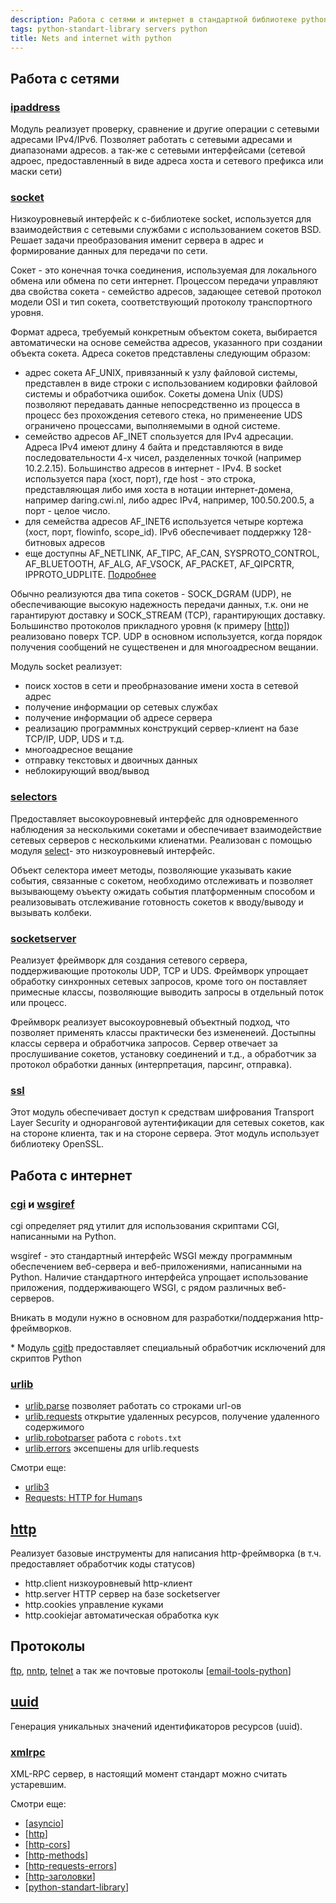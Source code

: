 ```yaml
---
description: Работа с сетями и интернет в стандартной библиотеке python
tags: python-standart-library servers python
title: Nets and internet with python
---
```

## Работа с сетями

### [ipaddress](https://docs.python.org/3/library/ipaddress.html)

Модуль реализует проверку, сравнение и другие операции с сетевыми адресами IPv4/IPv6. Позволяет работать с сетевыми адресами и диапазонами адресов. а так-же с сетевыми интерфейсами (сетевой адроес, предоставленный в виде адреса хоста и сетевого префикса или маски сети)

### [socket](https://docs.python.org/3/library/socket.html)

Низкоуровневый интерфейс к c-библиотеке socket, используется для взаимодействия с сетевыми службами с использованием сокетов BSD. Решает задачи преобразования именит сервера в адрес и формирование данных для передачи по сети.

Сокет - это конечная точка соединения, используемая для локального обмена или обмена по сети интернет. Процессом передачи управляют два свойства сокета - семейство адресов, задающее сетевой протокол модели OSI и тип сокета, соответствующий протоколу транспортного уровня.

Формат адреса, требуемый конкретным объектом сокета, выбирается автоматически на основе семейства адресов, указанного при создании объекта сокета. Адреса сокетов представлены следующим образом:

- адрес сокета AF_UNIX, привязанный к узлу файловой системы, представлен в виде строки с использованием кодировки файловой системы и обработчика ошибок. Сокеты домена Unix (UDS) позволяют передавать данные непосредственно из процесса в процесс без прохождения сетевого стека, но применеение UDS ограничено процессами, выполняемыми в одной системе.
- семейство адресов AF_INET спользуется для IPv4 адресации. Адреса IPv4 имеют длину 4 байта и представляются в виде последовательности 4-х чисел, разделенных точкой (например 10.2.2.15). Большинство адресов в интернет - IPv4. В socket используется пара (хост, порт), где host - это строка, представляющая либо имя хоста в нотации интернет-домена, например daring.cwi.nl, либо адрес IPv4, например, 100.50.200.5, а порт - целое число.
- для семейства адресов AF_INET6 используется четыре кортежа (хост, порт, flowinfo, scope_id). IPv6 обеспечивает поддержку 128-битновых адресов
- еще доступны AF_NETLINK, AF_TIPC, AF_CAN, SYSPROTO_CONTROL, AF_BLUETOOTH, AF_ALG, AF_VSOCK, AF_PACKET, AF_QIPCRTR, IPPROTO_UDPLITE. [Подробнее](https://docs.python.org/3/library/socket.html#socket-families)

Обычно реализуются два типа сокетов - SOCK_DGRAM (UDP), не обеспечивающие высокую надежность передачи данных, т.к. они не гарантируют доставку и SOCK_STREAM (TCP), гарантирующих доставку. Большинство протоколов прикладного уровня (к примеру [[http]]) реализовано поверх TCP. UDP в основном используется, когда порядок получения сообщений не существенен и для многоадресном вещании.

Модуль socket реализует:

- поиск хостов в сети и преобрназование имени хоста в сетевой адрес
- получение информации ор сетевых службах
- получение информации об адресе сервера
- реализацию программных конструкций сервер-клиент на базе TCP/IP, UDP, UDS и т.д.
- многоадресное вещание
- отправку текстовых и двоичных данных
- неблокирующий ввод/вывод

### [selectors](https://docs.python.org/3/library/selectors.html)

Предоставляет высокоуровневый интерфейс для одновременного наблюдения за несколькими сокетами и обеспечивает взаимодействие сетевых серверов с несколькими клиенатми. Реализован с помощью модуля [select](https://docs.python.org/3/library/select.html)- это низкоуровневый интерфейс.

Объект селектора имеет методы, позволяющие указывать какие события, связанные с сокетом, необходимо отслеживать и позволяет вызывающему оъъекту ожидать события платформенным способом и реализовывать отслеживание готовность сокетов к вводу/выводу и вызывать колбеки.

### [socketserver](https://docs.python.org/3/library/socketserver.html)

Реализует фреймворк для создания сетевого сервера, поддерживающие протоколы UDP, TCP и UDS. Фреймворк упрощает обработку синхронных сетевых запросов, кроме того он поставляет примесные классы, позволяющие выводить запросы в отдельный поток или процесс.

Фреймворк реализует высокоуровневый объектный подход, что позволяет применять классы практически без измененеий. Достыпны классы сервера и обработчика запросов. Сервер отвечает за прослушивание сокетов, установку соединений и т.д., а обработчик за протокол обработки данных (интерпретация, парсинг, отправка).

### [ssl](https://docs.python.org/3/library/ssl.html)

Этот модуль обеспечивает доступ к средствам шифрования Transport Layer Security и одноранговой аутентификации для сетевых сокетов, как на стороне клиента, так и на стороне сервера. Этот модуль использует библиотеку OpenSSL.

## Работа с интернет

### [cgi](https://docs.python.org/3/library/cgi.html) и [wsgiref](https://docs.python.org/3/library/wsgiref.html)

cgi определяет ряд утилит для использования скриптами CGI, написанными на Python.

wsgiref - это стандартный интерфейс WSGI между программным обеспечением веб-сервера и веб-приложениями, написанными на Python. Наличие стандартного интерфейса упрощает использование приложения, поддерживающего WSGI, с рядом различных веб-серверов.

Вникать в модули нужно в основном для разработки/поддержания http-фреймворков.

\* Модуль [cgitb](https://docs.python.org/3/library/cgitb.html) предоставляет специальный обработчик исключений для скриптов Python

### [urlib](https://docs.python.org/3/library/urllib.html)

- [urlib.parse](https://docs.python.org/3/library/urllib.parse.html#module-urllib.parse) позволяет работать со строками url-ов
- [urlib.requests](https://docs.python.org/3/library/urllib.request.html#module-urllib.request) открытие удаленных ресурсов, получение удаленного содержимого
- [urlib.robotparser](https://docs.python.org/3/library/urllib.robotparser.html#module-urllib.robotparser) работа с `robots.txt`
- [urlib.errors](https://docs.python.org/3/library/urllib.error.html#module-urllib.error) эксепшены для urlib.requests

Смотри еще:

- [urlib3](https://urllib3.readthedocs.io/en/stable/)
- [Requests: HTTP for Human](https://docs.python-requests.org/en/latest/)s

## [http](https://docs.python.org/3/library/http.html)

Реализует базовые инструменты для написания http-фреймворка (в т.ч. предоставляет обработчик коды статусов)

- http.client низкоуровневый http-клиент
- http.server HTTP сервер на базе socketserver
- http.cookies управление куками
- http.cookiejar автоматическая обработка кук

## Протоколы

[ftp](https://docs.python.org/3/library/ftplib.html), [nntp](https://docs.python.org/3/library/nntplib.html), [telnet](https://docs.python.org/3/library/telnetlib.html) а так же почтовые протоколы [[email-tools-python]]

## [uuid](https://docs.python.org/3/library/uuid.html)

Генерация уникальных значений идентификаторов ресурсов (uuid).

### [xmlrpc](https://docs.python.org/3/library/xmlrpc.html)

XML-RPC сервер, в настоящий момент стандарт можно считать устаревшим.

Смотри еще:

- [[asyncio]]
- [[http]]
- [[http-cors]]
- [[http-methods]]
- [[http-requests-errors]]
- [[http-заголовки]]
- [[python-standart-library]]

[//begin]: # "Autogenerated link references for markdown compatibility"
[http]: ../lists/http "Http"
[email-tools-python]: email-tools-python "Email tools in python"
[asyncio]: asyncio "Asyncio"
[http]: ../lists/http "Http"
[http-cors]: http-cors "Http cors"
[http-methods]: http-methods "Http methods"
[http-requests-errors]: http-requests-errors "Http requests"
[http-заголовки]: http-заголовки "Http заголовки"
[python-standart-library]: ../lists/python-standart-library "Стандартная библиотека python и полезные ресурсы"
[//end]: # "Autogenerated link references"